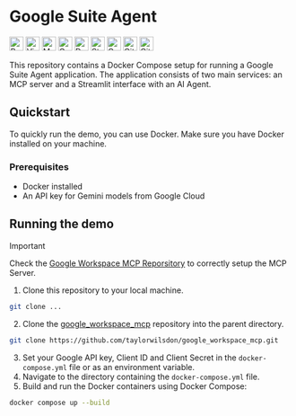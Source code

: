 # Google Suite Agent

</div>

<p>
  <img alt="Python" src="https://img.shields.io/badge/Python-3776AB?logo=python&logoColor=white&style=for-the-badge" height="25"/>
  <img alt="Visual Studio Code" src="https://img.shields.io/badge/Visual Studio Code-007ACC?logo=VisualStudioCode&logoColor=white&style=for-the-badge" height="25"/>
  <img alt="MCP" src="https://img.shields.io/badge/MCP%20-000000?style=for-the-badge&logo=modelcontextprotocol&logoColor=white" height="25"/>
  <img alt="Gemini" src="https://img.shields.io/badge/Gemini%20-8E75B2?style=for-the-badge&logo=googlegemini&logoColor=white" height="25"/>
  <img alt="Docker" src="https://img.shields.io/badge/Docker-2496ED?style=for-the-badge&logo=docker&logoColor=white&logoSize=auto" height="25"/>
  <img alt="Streamlit" src="https://img.shields.io/badge/Streamlit-FF4B4B?style=for-the-badge&logo=streamlit&logoColor=white&logoSize=auto" height="25"/>
  <img alt="Google Cloud" src="https://img.shields.io/badge/GoogleCloud-4285F4?style=for-the-badge&logo=googlecloud&logoColor=white&logoSize=auto" height="25"/>
  <img alt="Git" src="https://img.shields.io/badge/Git-F05032?style=for-the-badge&logo=git&logoColor=white&logoSize=auto" height="25"/>
  <img alt="GitHub" src="https://img.shields.io/badge/GitHub-181717?style=for-the-badge&logo=github&logoColor=white&logoSize=auto" height="25"/>
<p>


This repository contains a Docker Compose setup for running a Google Suite Agent application. The application consists of two main services: an MCP server and a Streamlit interface with an AI Agent.

## Quickstart
To quickly run the demo, you can use Docker. Make sure you have Docker installed on your machine.

### Prerequisites
- Docker installed
- An API key for Gemini models from Google Cloud

## Running the demo

> [!IMPORTANT]
> Check the [Google Workspace MCP Reporsitory](https://github.com/taylorwilsdon/google_workspace_mcp.git) to correctly setup the MCP Server.


1. Clone this repository to your local machine.
```bash
git clone ...
```
2. Clone the [google_workspace_mcp](https://github.com/taylorwilsdon/google_workspace_mcp.git) repository into the parent directory.
```bash
git clone https://github.com/taylorwilsdon/google_workspace_mcp.git
```
3. Set your Google API key, Client ID and Client Secret in the `docker-compose.yml` file or as an environment variable.
4. Navigate to the directory containing the `docker-compose.yml` file.
5. Build and run the Docker containers using Docker Compose:
```bash
docker compose up --build
```
